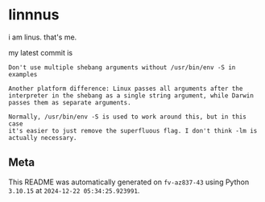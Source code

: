 # linnnus

i am linus. that's me.

my latest commit is

```
Don't use multiple shebang arguments without /usr/bin/env -S in examples

Another platform difference: Linux passes all arguments after the
interpreter in the shebang as a single string argument, while Darwin
passes them as separate arguments.

Normally, /usr/bin/env -S is used to work around this, but in this case
it's easier to just remove the superfluous flag. I don't think -lm is
actually necessary.
```

## Meta

This README was automatically generated on `fv-az837-43` using Python
`3.10.15` at `2024-12-22 05:34:25.923991`.
